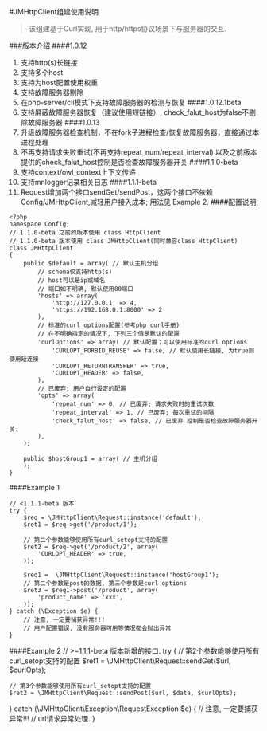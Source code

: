 #JMHttpClient组建使用说明
>该组建基于Curl实现, 用于http/https协议场景下与服务器的交互.

###版本介绍
####1.0.12
1. 支持http(s)长链接
2. 支持多个host
3. 支持为host配置使用权重
4. 支持故障服务器剔除
5. 在php-server/cli模式下支持故障服务器的检测与恢复
####1.0.12.1beta
1. 支持屏蔽故障服务器恢复（建议使用短链接）, check_falut_host为false不剔除故障服务器
####1.0.13
1. 升级故障服务器检查机制，不在fork子进程检查/恢复故障服务器，直接通过本进程处理
2. 不再支持请求失败重试(不再支持repeat_num/repeat_interval) 以及之前版本提供的check_falut_host控制是否检查故障服务器开关
####1.1.0-beta
1. 支持context/owl_context上下文传递
2. 支持mnlogger记录相关日志
####1.1.1-beta
1. Request增加两个接口sendGet/sendPost，这两个接口不依赖Config/JMHttpClient,减轻用户接入成本; 用法见 Example 2.
####配置说明
```
<?php
namespace Config;
// 1.1.0-beta 之前的版本使用 class HttpClient
// 1.1.0-beta 版本使用 class JMHttpClient(同时兼容class HttpClient)
class JMHttpClient
{
    public $default = array( // 默认主机分组
        // schema仅支持http(s)
        // host可以是ip或域名
        // 端口如不明确, 默认使用80端口
        'hosts' => array(
            'http://127.0.0.1' => 4,
            'https://192.168.0.1:8000' => 2
        ),
        // 标准的curl options配置(参考php curl手册)
        // 在不明确指定的情况下, 下列三个值是默认的配置
        'curlOptions' => array( // 默认配置；可以使用标准的curl options
            'CURLOPT_FORBID_REUSE' => false, // 默认使用长链接, 为true则使用短连接
            'CURLOPT_RETURNTRANSFER' => true,
            'CURLOPT_HEADER' => false, 
        ),
        // 已废弃; 用户自行设定的配置
        'opts' => array(
            'repeat_num' => 0, // 已废弃; 请求失败时的重试次数
            'repeat_interval' => 1, // 已废弃; 每次重试的间隔
            'check_falut_host' => false, // 已废弃 控制是否检查故障服务器开关.
        ),
    );
    
    public $hostGroup1 = array( // 主机分组
    );
}
```
####Example 1
```
// <1.1.1-beta 版本
try {
    $req = \JMHttpClient\Request::instance('default');
    $ret1 = $req->get('/product/1');

    // 第二个参数能够使用所有curl_setopt支持的配置
    $ret2 = $req->get('/product/2', array(
        'CURLOPT_HEADER' => true,
    ));

    $req1 =  \JMHttpClient\Request::instance('hostGroup1');
    // 第二个参数是post的数据, 第三个参数是curl options
    $ret3 = $req1->post('/product', array(
        'product_name' => 'xxx',
    ));
} catch (\Exception $e) {
    // 注意, 一定要捕获异常!!!
    // 用户配置错误, 没有服务器可用等情况都会抛出异常
}
```
####Example 2
// >=1.1.1-beta 版本新增的接口.
try {
     // 第2个参数能够使用所有curl_setopt支持的配置
    $ret1 = \JMHttpClient\Request::sendGet($url, $curlOpts);

    // 第3个参数能够使用所有curl_setopt支持的配置
    $ret2 = \JMHttpClient\Request::sendPost($url, $data, $curlOpts);
} catch (\JMHttpClient\Exception\RequestException $e) {
    // 注意, 一定要捕获异常!!!
    // url请求异常处理.
}